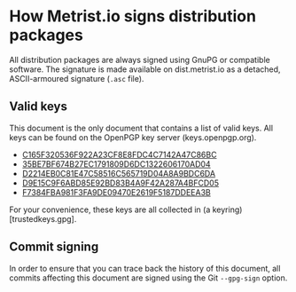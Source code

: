 # How Metrist.io signs distribution packages

All distribution packages are always signed using GnuPG or compatible software. The signature is made
available on dist.metrist.io as a detached, ASCII-armoured signature (`.asc` file).

## Valid keys

This document is the only document that contains a list of valid keys. All keys can be found on the
OpenPGP key server (keys.openpgp.org).

* [C165F320536F922A23CF8E8FDC4C7142A47C86BC](https://keys.openpgp.org/vks/v1/by-fingerprint/C165F320536F922A23CF8E8FDC4C7142A47C86BC)
* [35BE7BF674B27EC1791809D6DC1322606170AD04](https://keys.openpgp.org/vks/v1/by-fingerprint/35BE7BF674B27EC1791809D6DC1322606170AD04)
* [D2214EB0C81E47C58516C565719D04A8A9BDC6DA](https://keys.openpgp.org/vks/v1/by-fingerprint/D2214EB0C81E47C58516C565719D04A8A9BDC6DA)
* [D9E15C9F6ABD85E92BD83B4A9F42A287A4BFCD05](https://keys.openpgp.org/vks/v1/by-fingerprint/D9E15C9F6ABD85E92BD83B4A9F42A287A4BFCD05)
* [F7384FBA981F3FA9DE09470E2619F5187DDEEA3B](https://keys.openpgp.org/vks/v1/by-fingerprint/F7384FBA981F3FA9DE09470E2619F5187DDEEA3B)

For your convenience, these keys are all collected in (a keyring)[trustedkeys.gpg].

## Commit signing

In order to ensure that you can trace back the history of this document, all commits affecting this document
are signed using the Git `--gpg-sign` option.
